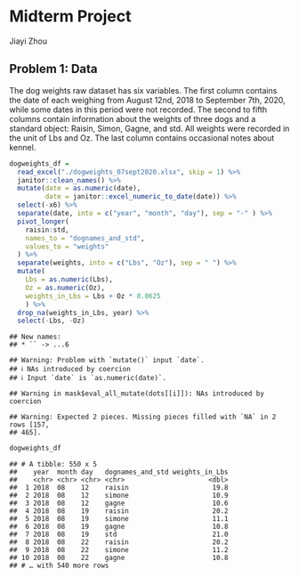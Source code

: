 Midterm Project
================
Jiayi Zhou

## Problem 1: Data

The dog weights raw dataset has six variables. The first column contains
the date of each weighing from August 12nd, 2018 to September 7th, 2020,
while some dates in this period were not recorded. The second to fifth
columns contain information about the weights of three dogs and a
standard object: Raisin, Simon, Gagne, and std. All weights were
recorded in the unit of Lbs and Oz. The last column contains occasional
notes about kennel.

``` r
dogweights_df =
  read_excel("./dogweights_07sept2020.xlsx", skip = 1) %>% 
  janitor::clean_names() %>%
  mutate(date = as.numeric(date),
         date = janitor::excel_numeric_to_date(date)) %>% 
  select(-x6) %>% 
  separate(date, into = c("year", "month", "day"), sep = "-" ) %>% 
  pivot_longer(
    raisin:std,
    names_to = "dognames_and_std",
    values_to = "weights"
  ) %>% 
  separate(weights, into = c("Lbs", "Oz"), sep = " ") %>% 
  mutate(
    Lbs = as.numeric(Lbs),
    Oz = as.numeric(Oz),
    weights_in_Lbs = Lbs + Oz * 0.0625
    ) %>% 
  drop_na(weights_in_Lbs, year) %>% 
  select(-Lbs, -Oz)
```

    ## New names:
    ## * `` -> ...6

    ## Warning: Problem with `mutate()` input `date`.
    ## ℹ NAs introduced by coercion
    ## ℹ Input `date` is `as.numeric(date)`.

    ## Warning in mask$eval_all_mutate(dots[[i]]): NAs introduced by coercion

    ## Warning: Expected 2 pieces. Missing pieces filled with `NA` in 2 rows [157,
    ## 465].

``` r
dogweights_df
```

    ## # A tibble: 550 x 5
    ##    year  month day   dognames_and_std weights_in_Lbs
    ##    <chr> <chr> <chr> <chr>                     <dbl>
    ##  1 2018  08    12    raisin                     19.8
    ##  2 2018  08    12    simone                     10.9
    ##  3 2018  08    12    gagne                      10.6
    ##  4 2018  08    19    raisin                     20.2
    ##  5 2018  08    19    simone                     11.1
    ##  6 2018  08    19    gagne                      10.8
    ##  7 2018  08    19    std                        21.0
    ##  8 2018  08    22    raisin                     20.2
    ##  9 2018  08    22    simone                     11.2
    ## 10 2018  08    22    gagne                      10.8
    ## # … with 540 more rows
